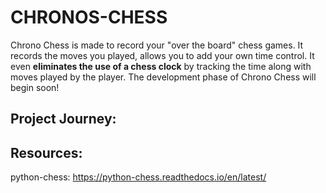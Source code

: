# CHRONOS-CHESS

Chrono Chess is made to record your "over the board" chess games. It records the moves you played, allows you to add your own time control. It even **eliminates the use of a chess clock** by tracking the time along with moves played by the player. The development phase of Chrono Chess will begin soon!



## Project Journey:


## Resources: 

python-chess: https://python-chess.readthedocs.io/en/latest/

